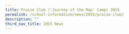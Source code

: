 ```yaml
---
title: Praize Club ('Journey of the Map' Camp) 2015
permalink: /school-information/news/2015/praize-club/
description: ""
third_nav_title: 2015 News
---
```

